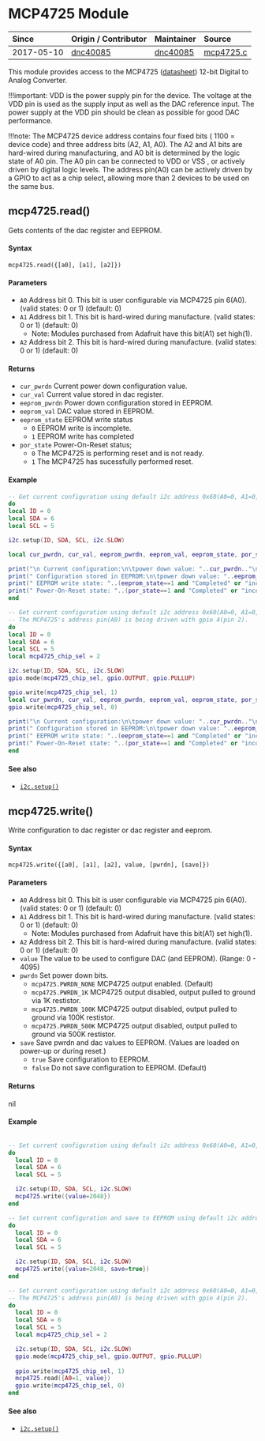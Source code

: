 # MCP4725 Module
| Since  | Origin / Contributor  | Maintainer  | Source  |
| :----- | :-------------------- | :---------- | :------ |
| 2017-05-10 | [dnc40085](https://github.com/dnc40085) | [dnc40085](https://github.com/dnc40085) | [mcp4725.c](../../../app/modules/mcp4725.c)|


This module provides access to the MCP4725 ([datasheet](http://ww1.microchip.com/downloads/en/DeviceDoc/22039d.pdf)) 12-bit Digital to Analog Converter.

!!!important:
	VDD is the power supply pin for the device. The voltage at the VDD pin is used as the supply input as well as the DAC reference input. The power supply at the VDD pin should be clean as possible for good DAC performance.

!!!note:
	The MCP4725 device address contains four fixed bits ( 1100 = device code) and three address bits (A2, A1, A0). The A2 and A1 bits are hard-wired during manufacturing, and A0 bit is determined by the logic state of A0 pin. The A0 pin can be connected to VDD or VSS , or actively driven by digital logic levels. The address pin(A0) can be actively driven by a GPIO to act as a chip select, allowing more than 2 devices to be used on the same bus.  

## mcp4725.read()
Gets contents of the dac register and EEPROM.

#### Syntax
`mcp4725.read({[a0], [a1], [a2]})`

#### Parameters
- `A0` Address bit 0. This bit is user configurable via MCP4725 pin 6(A0). (valid states: 0 or 1) (default: 0)
- `A1` Address bit 1. This bit is hard-wired during manufacture. (valid states: 0 or 1) (default: 0)
	- Note: Modules purchased from Adafruit have this bit(A1) set high(1).
- `A2` Address bit 2. This bit is hard-wired during manufacture. (valid states: 0 or 1) (default: 0)

#### Returns
* `cur_pwrdn` Current power down configuration value. 
* `cur_val` Current value stored in dac register.
* `eeprom_pwrdn` Power down configuration stored in EEPROM.
* `eeprom_val` DAC value stored in EEPROM.
* `eeprom_state` EEPROM write status
	* `0` EEPROM write is incomplete.
	* `1` EEPROM write has completed
* `por_state` Power-On-Reset status;
	* `0` The MCP4725 is performing reset and is not ready.
	* `1` The MCP4725 has sucessfully performed reset.

#### Example
```lua
-- Get current configuration using default i2c address 0x60(A0=0, A1=0, A2=0).
do
local ID = 0
local SDA = 6
local SCL = 5

i2c.setup(ID, SDA, SCL, i2c.SLOW)

local cur_pwrdn, cur_val, eeprom_pwrdn, eeprom_val, eeprom_state, por_state = mcp4725.read()

print("\n Current configuration:\n\tpower down value: "..cur_pwrdn.."\n\tdac value: "..cur_val)
print(" Configuration stored in EEPROM:\n\tpower down value: "..eeprom_pwrdn.."\n\tdac value: "..eeprom_val)
print(" EEPROM write state: "..(eeprom_state==1 and "Completed" or "incomplete"))
print(" Power-On-Reset state: "..(por_state==1 and "Completed" or "incomplete"))
end

-- Get current configuration using default i2c address 0x60(A0=0, A1=0, A2=0).
-- The MCP4725's address pin(A0) is being driven with gpio 4(pin 2).
do
local ID = 0
local SDA = 6
local SCL = 5
local mcp4725_chip_sel = 2

i2c.setup(ID, SDA, SCL, i2c.SLOW)
gpio.mode(mcp4725_chip_sel, gpio.OUTPUT, gpio.PULLUP)

gpio.write(mcp4725_chip_sel, 1)
local cur_pwrdn, cur_val, eeprom_pwrdn, eeprom_val, eeprom_state, por_state = mcp4725.read({A0=1})
gpio.write(mcp4725_chip_sel, 0)

print("\n Current configuration:\n\tpower down value: "..cur_pwrdn.."\n\tdac value: "..cur_val)
print(" Configuration stored in EEPROM:\n\tpower down value: "..eeprom_pwrdn.."\n\tdac value: "..eeprom_val)
print(" EEPROM write state: "..(eeprom_state==1 and "Completed" or "incomplete"))
print(" Power-On-Reset state: "..(por_state==1 and "Completed" or "incomplete"))
end
```
#### See also
- [`i2c.setup()`](i2c.md#i2csetup)


## mcp4725.write()
Write configuration to dac register or dac register and eeprom.

#### Syntax
`mcp4725.write({[a0], [a1], [a2], value, [pwrdn], [save]})`

#### Parameters
- `A0` Address bit 0. This bit is user configurable via MCP4725 pin 6(A0). (valid states: 0 or 1) (default: 0)
- `A1` Address bit 1. This bit is hard-wired during manufacture. (valid states: 0 or 1) (default: 0)
	- Note: Modules purchased from Adafruit have this bit(A1) set high(1).
- `A2` Address bit 2. This bit is hard-wired during manufacture. (valid states: 0 or 1) (default: 0)
- `value` The value to be used to configure DAC (and EEPROM). (Range: 0 - 4095)
- `pwrdn` Set power down bits.
	- `mcp4725.PWRDN_NONE` MCP4725 output enabled. (Default)
	- `mcp4725.PWRDN_1K` MCP4725 output disabled, output pulled to ground via 1K restistor.
	- `mcp4725.PWRDN_100K` MCP4725 output disabled, output pulled to ground via 100K restistor.
	- `mcp4725.PWRDN_500K` MCP4725 output disabled, output pulled to ground via 500K restistor.
- `save` Save pwrdn and dac values to EEPROM. (Values are loaded on power-up or during reset.)
	- `true` Save configuration to EEPROM.
	- `false` Do not save configuration to EEPROM. (Default) 

#### Returns
nil

#### Example
```lua

-- Set current configuration using default i2c address 0x60(A0=0, A1=0, A2=0).
do
  local ID = 0
  local SDA = 6
  local SCL = 5

  i2c.setup(ID, SDA, SCL, i2c.SLOW)
  mcp4725.write({value=2048})
end

-- Set current configuration and save to EEPROM using default i2c address 0x60(A0=0, A1=0, A2=0).
do
  local ID = 0
  local SDA = 6
  local SCL = 5

  i2c.setup(ID, SDA, SCL, i2c.SLOW)
  mcp4725.write({value=2048, save=true})
end

-- Set current configuration using default i2c address 0x60(A0=0, A1=0, A2=0).
-- The MCP4725's address pin(A0) is being driven with gpio 4(pin 2).
do
  local ID = 0
  local SDA = 6
  local SCL = 5
  local mcp4725_chip_sel = 2

  i2c.setup(ID, SDA, SCL, i2c.SLOW)
  gpio.mode(mcp4725_chip_sel, gpio.OUTPUT, gpio.PULLUP)
  
  gpio.write(mcp4725_chip_sel, 1)
  mcp4725.read({A0=1, value})
  gpio.write(mcp4725_chip_sel, 0)
end
```
#### See also
- [`i2c.setup()`](i2c.md#i2csetup)
